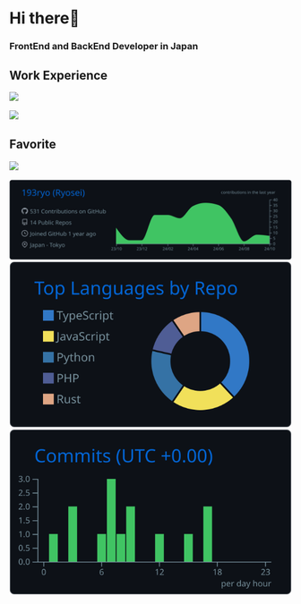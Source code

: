 # Hi there👋
### FrontEnd and BackEnd Developer in Japan

## Work Experience

<img src="https://skillicons.dev/icons?i=html,css,javascript,typescript,jquery,react,next,vue,nuxt,dart,flutter" /> <br>

<img src="https://skillicons.dev/icons?i=java,spring,php,laravel,python,fastapi,nodejs,aws,docker,mysql,postgresql" /> <br>

## Favorite

<img src="https://skillicons.dev/icons?i=typescript,react,next,nodejs,aws" />

<br>

[![](https://raw.githubusercontent.com/193ryo/193ryo/main/profile-summary-card-output/github_dark/0-profile-details.svg)](https://github.com/vn7n24fzkq/github-profile-summary-cards)
[![](https://raw.githubusercontent.com/193ryo/193ryo/main/profile-summary-card-output/github_dark/1-repos-per-language.svg)](https://github.com/vn7n24fzkq/github-profile-summary-cards) [![](https://raw.githubusercontent.com/193ryo/193ryo/main/profile-summary-card-output/github_dark/4-productive-time.svg)](https://github.com/vn7n24fzkq/github-profile-summary-cards)
